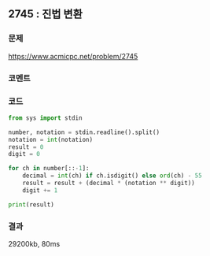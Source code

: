 ## 2745 : 진법 변환
### 문제
https://www.acmicpc.net/problem/2745
### 코멘트
### 코드
```python
from sys import stdin

number, notation = stdin.readline().split()
notation = int(notation)
result = 0
digit = 0

for ch in number[::-1]:
    decimal = int(ch) if ch.isdigit() else ord(ch) - 55
    result = result + (decimal * (notation ** digit))
    digit += 1

print(result)
```
### 결과
29200kb, 80ms
